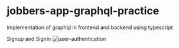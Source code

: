 # jobbers-app-graphql-practice
implementation of graphql in frontend and backend using typescript

Signup and Signin 
![user-authentication](https://user-images.githubusercontent.com/77607002/199104523-370f656d-813c-4202-be38-fd5028037714.gif)
